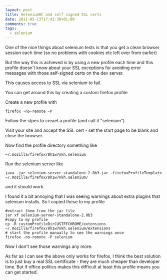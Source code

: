 ```yaml
---
layout: post
title: SeleniumRC and self signed SSL certs
date: 2011-05-13T17:42:30+01:00
comments: true
tags:
  - selenium
---
```


One of the nice things about selenium tests is that you get a clean browser session each time (so no problems with cookies etc left over from earlier)

But the way this is achieved is by using a new profile each time and this profile doesn't know about your SSL exceptions for avoiding error messages with those self-signed certs on the dev server.

This causes access to SSL via selenium to fail.

<!--more-->

You can get around this by creating a custom firefox profile

Create a new profile with

```
firefox -no-remote -P
```

Follow the stpes to creaet a profile (and call it "selenium")

Visit your site and accept the SSL cert - set the start page to be blank and close the browser.

Now find the profile directory something like

```
~/.mozilla/firefox/8h1w7nkh.selenium
```

Run the selenium server like

```
java -jar selenium-server-standalone-2.0b3.jar -firefoxProfileTemplate ~/.mozilla/firefox/8h1w7nkh.selenium/
```

and it should work.

I found it a bit annoying that I was seeing warnings about extra plugins that selenium installs. So I copied these to my profile

```
#extract them from the jar file
jar xf selenium-server-standalone-2.0b3
#copy to my profile
cp -R customProfileDirCUSTFFCHROME/extensions ~/.mozilla/firefox/8h1w7nkh.selenium/extensions
# start the profile manually to see the warnings once
firefox -no-remote -P selenium
```

Now I don't see those warnings any more.

As far as I can see the above only works for firefox, I think the best solution is to just buy a real SSL certificate - they are much cheaper than developer time. But if office politics makes this difficult at least this profile means you can get started.
